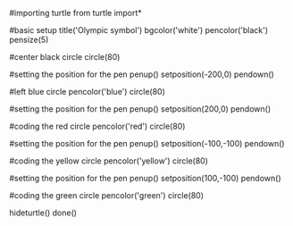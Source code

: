 #importing turtle
from turtle import*

#basic setup
title('Olympic symbol')
bgcolor('white')
pencolor('black')
pensize(5)

#center black circle
circle(80)

#setting the position for the pen
penup()
setposition(-200,0)
pendown()

#left blue circle
pencolor('blue')
circle(80)

#setting the position for the pen
penup()
setposition(200,0)
pendown()

#coding the red circle
pencolor('red')
circle(80)

#setting the position for the pen
penup()
setposition(-100,-100)
pendown()

#coding the yellow circle
pencolor('yellow')
circle(80)

#setting the position for the pen
penup()
setposition(100,-100)
pendown()

#coding the green circle
pencolor('green')
circle(80)

hideturtle()
done()
